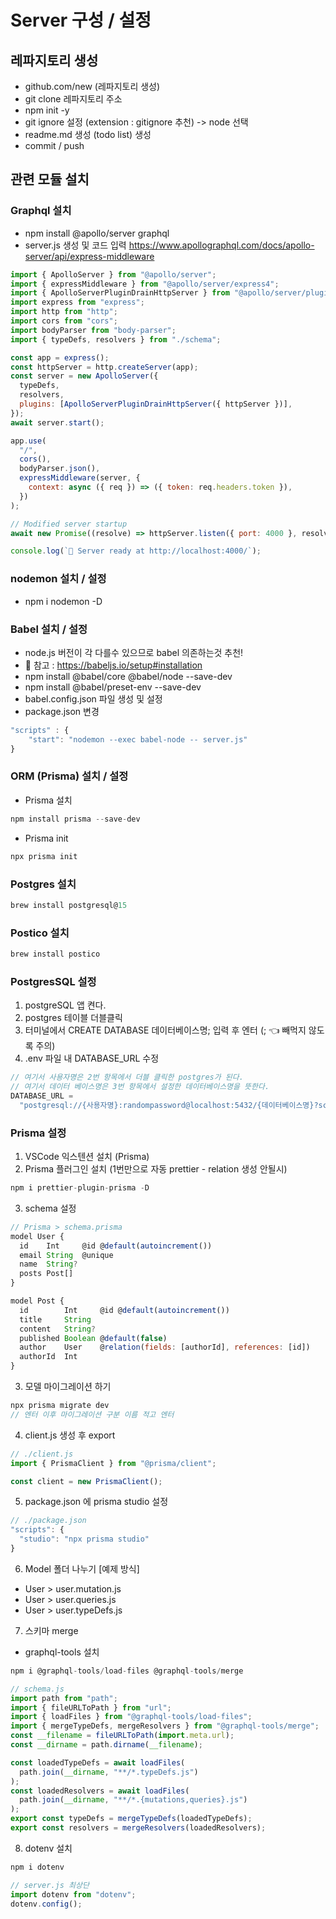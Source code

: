 # Server 구성 / 설정

## 레파지토리 생성

- github.com/new (레파지토리 생성)
- git clone 레파지토리 주소
- npm init -y
- git ignore 설정 (extension : gitignore 추천) -> node 선택
- readme.md 생성 (todo list) 생성
- commit / push

## 관련 모듈 설치

### Graphql 설치

- npm install @apollo/server graphql
- server.js 생성 및 코드 입력
  https://www.apollographql.com/docs/apollo-server/api/express-middleware

```js
import { ApolloServer } from "@apollo/server";
import { expressMiddleware } from "@apollo/server/express4";
import { ApolloServerPluginDrainHttpServer } from "@apollo/server/plugin/drainHttpServer";
import express from "express";
import http from "http";
import cors from "cors";
import bodyParser from "body-parser";
import { typeDefs, resolvers } from "./schema";

const app = express();
const httpServer = http.createServer(app);
const server = new ApolloServer({
  typeDefs,
  resolvers,
  plugins: [ApolloServerPluginDrainHttpServer({ httpServer })],
});
await server.start();

app.use(
  "/",
  cors(),
  bodyParser.json(),
  expressMiddleware(server, {
    context: async ({ req }) => ({ token: req.headers.token }),
  })
);

// Modified server startup
await new Promise((resolve) => httpServer.listen({ port: 4000 }, resolve));

console.log(`🚀 Server ready at http://localhost:4000/`);
```

### nodemon 설치 / 설정

- npm i nodemon -D

### Babel 설치 / 설정

- node.js 버전이 각 다를수 있으므로 babel 의존하는것 추천!
- 📓 참고 : https://babeljs.io/setup#installation
- npm install @babel/core @babel/node --save-dev
- npm install @babel/preset-env --save-dev
- babel.config.json 파일 생성 및 설정
- package.json 변경

```js
"scripts" : {
    "start": "nodemon --exec babel-node -- server.js"
}
```

### ORM (Prisma) 설치 / 설정

- Prisma 설치

```js
npm install prisma --save-dev
```

- Prisma init

```js
npx prisma init
```

### Postgres 설치

```js
brew install postgresql@15
```

### Postico 설치

```js
brew install postico
```

### PostgresSQL 설정

1. postgreSQL 앱 켠다.
2. postgres 테이블 더블클릭
3. 터미널에서 CREATE DATABASE 데이터베이스명; 입력 후 엔터 (; 👈 빼먹지 않도록 주의)
4. .env 파일 내 DATABASE_URL 수정

```js
// 여기서 사용자명은 2번 항목에서 더블 클릭한 postgres가 된다.
// 여기서 데이터 베이스명은 3번 항목에서 설정한 데이터베이스명을 뜻한다.
DATABASE_URL =
  "postgresql://{사용자명}:randompassword@localhost:5432/{데이터베이스명}?schema=public";
```

### Prisma 설정

1. VSCode 익스텐션 설치 (Prisma)
2. Prisma 플러그인 설치 (1번만으로 자동 prettier - relation 생성 안될시)

```js
npm i prettier-plugin-prisma -D
```

3. schema 설정

```js
// Prisma > schema.prisma
model User {
  id    Int     @id @default(autoincrement())
  email String  @unique
  name  String?
  posts Post[]
}

model Post {
  id        Int     @id @default(autoincrement())
  title     String
  content   String?
  published Boolean @default(false)
  author    User    @relation(fields: [authorId], references: [id])
  authorId  Int
}

```

3. 모델 마이그레이션 하기

```js
npx prisma migrate dev
// 엔터 이후 마이그레이션 구분 이름 적고 엔터
```

4. client.js 생성 후 export

```js
// ./client.js
import { PrismaClient } from "@prisma/client";

const client = new PrismaClient();
```

5. package.json 에 prisma studio 설정

```js
// ./package.json
"scripts": {
  "studio": "npx prisma studio"
}
```

6. Model 폴더 나누기 [예제 방식]

- User > user.mutation.js
- User > user.queries.js
- User > user.typeDefs.js

7. 스키마 merge

- graphql-tools 설치

```js
npm i @graphql-tools/load-files @graphql-tools/merge
```

```js
// schema.js
import path from "path";
import { fileURLToPath } from "url";
import { loadFiles } from "@graphql-tools/load-files";
import { mergeTypeDefs, mergeResolvers } from "@graphql-tools/merge";
const __filename = fileURLToPath(import.meta.url);
const __dirname = path.dirname(__filename);

const loadedTypeDefs = await loadFiles(
  path.join(__dirname, "**/*.typeDefs.js")
);
const loadedResolvers = await loadFiles(
  path.join(__dirname, "**/*.{mutations,queries}.js")
);
export const typeDefs = mergeTypeDefs(loadedTypeDefs);
export const resolvers = mergeResolvers(loadedResolvers);
```

8. dotenv 설치

```js
npm i dotenv
```

```js
// server.js 최상단
import dotenv from "dotenv";
dotenv.config();
```
